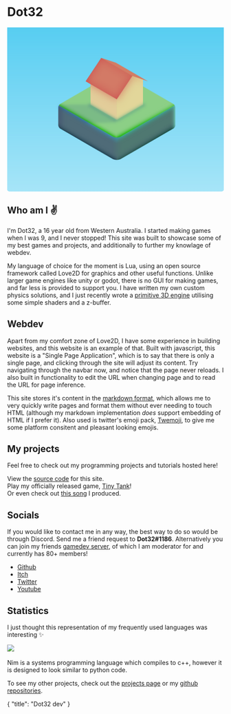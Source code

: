 # Dot32
<div style="background-image: linear-gradient(hsl(194, 85%, 65%), hsl(194, 85%, 81%));border-radius: 5px;"><img src="sunrise somewhere.svg" style="max-height: 30vh;"></div>

## Who am I ✌️ 
I'm Dot32, a 16 year old from Western Australia. I started making games when I was 9, and I never stopped!
This site was built to showcase some of my best games and projects, and additionally to further my knowlage of webdev.

My language of choice for the moment is Lua, using an open source framework called Love2D for graphics and other useful functions. Unlike larger game engines like unity or godot, there is no GUI for making games, and far less is provided to support you. I have written my own custom physics solutions, and I just recently wrote a [primitive 3D engine](https://github.com/Dot32IsCool/3D-in-love2D) utilising some simple shaders and a z-buffer.

## Webdev
Apart from my comfort zone of Love2D, I have some experience in building websites, and this website is an example of that. Built with javascript, this website is a "Single Page Application", which is to say that there is only a single page, and clicking through the site will adjust its content. Try navigating through the navbar now, and notice that the page never reloads. I also built in functionality to edit the URL when changing page and to read the URL for page inference.

This site stores it's content in the [markdown format](https://www.markdownguide.org/cheat-sheet/), which allows me to very quickly write pages and format them without ever needing to touch HTML (although my markdown implementation *does* support embedding of HTML if I prefer it). Also used is twitter's emoji pack, [Twemoji](https://twemoji.twitter.com/), to give me some platform consitent and pleasant looking emojis.

## My projects
Feel free to check out my programming projects and tutorials hosted here!

View the [source code](https://github.com/Dot32IsCool/dot32-website-v4) for this site. <br>
Play my officially released game, [Tiny Tank](https://dot32.itch.io/tiny-tank)! <br>
Or even check out [this song](https://soundcloud.com/dot32/journey-to-the-clouds) I produced. <br>

## Socials
If you would like to contact me in any way, the best way to do so would be through Discord. Send me a friend request to **Dot32#1186**. Alternatively you can join my friends [gamedev server](https://discord.gg/v99ryga), of which I am moderator for and currently has 80+ members!

<div class="socials">
	<ul>
		<li><a href="https://github.com/Dot32IsCool" target="blank"><span class="fab fa-github"></span> Github <span class="as fa-external-link-alt"></span></a></li>
		<li><a href="https://dot32.itch.io/" target="blank"><span class="fab fa-itch-io"></span> Itch <span class="as fa-external-link-alt"></span></a></li>
		<li><a href="https://twitter.com/Dot32IsCool" target="blank"><span class="fab fa-twitter"></span> Twitter <span class="as fa-external-link-alt"></span></a></li>
		<li><a href="https://www.youtube.com/channel/UC1Sg1xOPgdLgnJPW0KHie8Q" target="blank"><span class="fab fa-youtube"></span> Youtube <span class="as fa-external-link-alt"></span></a></li>
	</ul>
</div>

## Statistics
I just thought this representation of my frequently used languages was interesting ✨

<img src="https://github-readme-stats.vercel.app/api/top-langs/?username=Dot32IsCool&layout=compact&langs_count=6">

Nim is a systems programming language which compiles to c++, however it is designed to look similar to python code.

To see my other projects, check out the [projects page](/projects) or my [github repositories](https://github.com/Dot32IsCool).

<div id="json">
  {
    "title": "Dot32 dev"
  }
</div>
